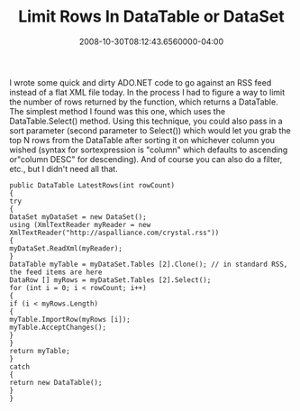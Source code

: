 ﻿---
title: Limit Rows In DataTable or DataSet
date: "2008-10-30T08:12:43.6560000-04:00"
description: I wrote some quick and dirty ADO.NET code to go against an RSS feed
featuredImage: img/limit-rows-in-datatable-or-dataset-featured.png
---

I wrote some quick and dirty ADO.NET code to go against an RSS feed instead of a flat XML file today. In the process I had to figure a way to limit the number of rows returned by the function, which returns a DataTable. The simplest method I found was this one, which uses the DataTable.Select() method. Using this technique, you could also pass in a sort parameter (second parameter to Select()) which would let you grab the top N rows from the DataTable after sorting it on whichever column you wished (syntax for sortexpression is "column" which defaults to ascending or"column DESC" for descending). And of course you can also do a filter, etc., but I didn't need all that.


```
public DataTable LatestRows(int rowCount)
{
try
{
DataSet myDataSet = new DataSet();
using (XmlTextReader myReader = new XmlTextReader("http://aspalliance.com/crystal.rss"))
{
myDataSet.ReadXml(myReader);
}
DataTable myTable = myDataSet.Tables [2].Clone(); // in standard RSS, the feed items are here
DataRow [] myRows = myDataSet.Tables [2].Select();
for (int i = 0; i < rowCount; i++)
{
if (i < myRows.Length)
{
myTable.ImportRow(myRows [i]);
myTable.AcceptChanges();
}
}
return myTable;
}
catch
{
return new DataTable();
}
}
```

